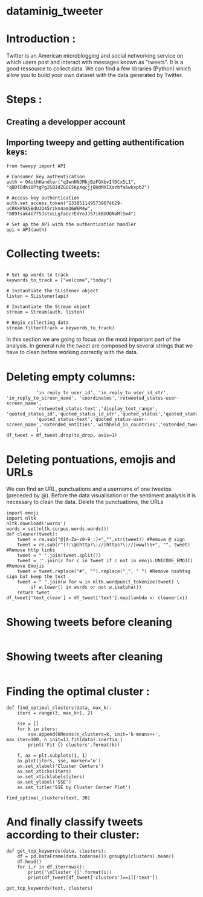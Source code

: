 # dataminig_tweeter


# Introduction :
Twitter is an American microblogging and social networking service on which users post and interact with messages known as "tweets".
It is a good ressource to collect data. We can find a few libraries (Python) which allow you to build your own dataset with the data generated by Twitter.

# Steps :
## Creating a developper account
## Importing tweepy and getting authentification keys:

```from tweepy import OAuthHandler
from tweepy import API

# Consumer key authentication
auth = OAuthHandler("qIwnNNJMkjBzFGXbvIfDCx5L1", "qBDTDdhi0PtgPg2SBIdZGOE5KpXqcjjQHdMXIXazbfa6wkxpb2")

# Access key authentication
auth.set_access_token("1338511495739674629-uCRKkRhkSBdUJO45rzkn4am36WEM4w", "889fsak4U775JstxLLgfaUcrEVYoJJS7ikBUUQNaMl5m4")

# Set up the API with the authentication handler
api = API(auth)
```

# Collecting tweets:

```from tweepy import Stream

# Set up words to track
keywords_to_track = ["welcome","today"]

# Instantiate the SListener object 
listen = SListener(api)

# Instantiate the Stream object
stream = Stream(auth, listen)

# Begin collecting data
stream.filter(track = keywords_to_track)
```

In this section we are going to focus on the most important part of the analysis. In general rule the tweet are composed by several strings that we have to clean before working correctly with the data.
# Deleting empty columns:


``` to_drop = ['in_reply_to_status_id','contributors','geo', 'withheld_in_countries', 'place', 'in_reply_to_status_id_str',
           'in_reply_to_user_id', 'in_reply_to_user_id_str', 'in_reply_to_screen_name', 'coordinates','retweeted_status-user-screen_name',
           'retweeted_status-text','display_text_range', 'quoted_status_id','quoted_status_id_str','quoted_status','quoted_status_permalink',
           'quoted_status-text','quoted_status-user-screen_name','extended_entities','withheld_in_countries','extended_tweet'
           ]
df_tweet = df_tweet.drop(to_drop, axis=1)
```

# Deleting pontuations, emojis and URLs
We can find an URL, punctuations and a username of one tweetos (preceded by @). Before the data visualisation or the sentiment analysis it is necessary to clean the data. Delete the punctuations, the URLs

``` import re
import emoji
import nltk
nltk.download('words')
words = set(nltk.corpus.words.words())
def cleaner(tweet):
    tweet = re.sub("@[A-Za-z0-9_:]+","",str(tweet)) #Remove @ sign
    tweet = re.sub(r"(?:\@|http?\://|https?\://|www)\S+", "", tweet) #Remove http links
    tweet = " ".join(tweet.split())
    tweet = ''.join(c for c in tweet if c not in emoji.UNICODE_EMOJI) #Remove Emojis
    tweet = tweet.replace("#", "").replace("_", " ") #Remove hashtag sign but keep the text
    tweet = " ".join(w for w in nltk.wordpunct_tokenize(tweet) \
         if w.lower() in words or not w.isalpha())
    return tweet
df_tweet['text_clean'] = df_tweet['text'].map(lambda x: cleaner(x))
```
# Showing tweets before cleaning
```print(df_tweet['text'])
```
# Showing tweets after cleaning

```print(df_tweet['text_clean'])
```
# Finding the optimal cluster :
```
def find_optimal_clusters(data, max_k):
    iters = range(3, max_k+1, 2)
    
    sse = []
    for k in iters:
        sse.append(KMeans(n_clusters=k, init='k-means++', max_iter=100, n_init=1).fit(data).inertia_)
        print('Fit {} clusters'.format(k))
        
    f, ax = plt.subplots(1, 1)
    ax.plot(iters, sse, marker='o')
    ax.set_xlabel('Cluster Centers')
    ax.set_xticks(iters)
    ax.set_xticklabels(iters)
    ax.set_ylabel('SSE')
    ax.set_title('SSE by Cluster Center Plot')
    
find_optimal_clusters(text, 30)
```
# And finally classify tweets according to their cluster:
```
def get_top_keywords(data, clusters):
    df = pd.DataFrame(data.todense()).groupby(clusters).mean()
    df.head()
    for i,r in df.iterrows():
        print('\nCluster {}'.format(i))
        print(df_tweet[df_tweet['clusters']==i]['text'])
            
get_top_keywords(text, clusters)
```
